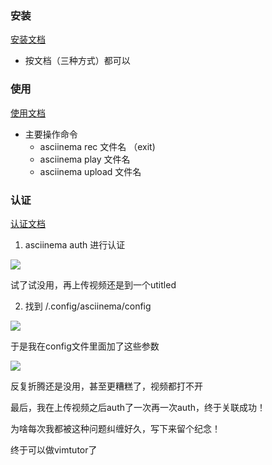### 安装

[安装文档](https://asciinema.org/docs/installation)

- 按文档（三种方式）都可以

### 使用

[使用文档](https://asciinema.org/docs/usage)
- 主要操作命令
	- asciinema rec 文件名    （exit)
	- asciinema play 文件名 
	- asciinema upload 文件名
  
### 认证

[认证文档](https://asciinema.org/docs/config)

1. asciinema auth 进行认证

![](/2-2.png)

试了试没用，再上传视频还是到一个utitled

2. 找到 /.config/asciinema/config

![](/2-1.png)

于是我在config文件里面加了这些参数

![](/2-3.png)

反复折腾还是没用，甚至更糟糕了，视频都打不开

最后，我在上传视频之后auth了一次再一次auth，终于关联成功！

为啥每次我都被这种问题纠缠好久，写下来留个纪念！

终于可以做vimtutor了
